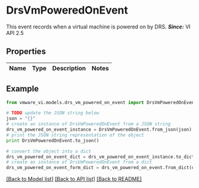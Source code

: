 # DrsVmPoweredOnEvent

This event records when a virtual machine is powered on by DRS.  ***Since:*** VI API 2.5 

## Properties
Name | Type | Description | Notes
------------ | ------------- | ------------- | -------------

## Example

```python
from vmware_vi.models.drs_vm_powered_on_event import DrsVmPoweredOnEvent

# TODO update the JSON string below
json = "{}"
# create an instance of DrsVmPoweredOnEvent from a JSON string
drs_vm_powered_on_event_instance = DrsVmPoweredOnEvent.from_json(json)
# print the JSON string representation of the object
print DrsVmPoweredOnEvent.to_json()

# convert the object into a dict
drs_vm_powered_on_event_dict = drs_vm_powered_on_event_instance.to_dict()
# create an instance of DrsVmPoweredOnEvent from a dict
drs_vm_powered_on_event_form_dict = drs_vm_powered_on_event.from_dict(drs_vm_powered_on_event_dict)
```
[[Back to Model list]](../README.md#documentation-for-models) [[Back to API list]](../README.md#documentation-for-api-endpoints) [[Back to README]](../README.md)



